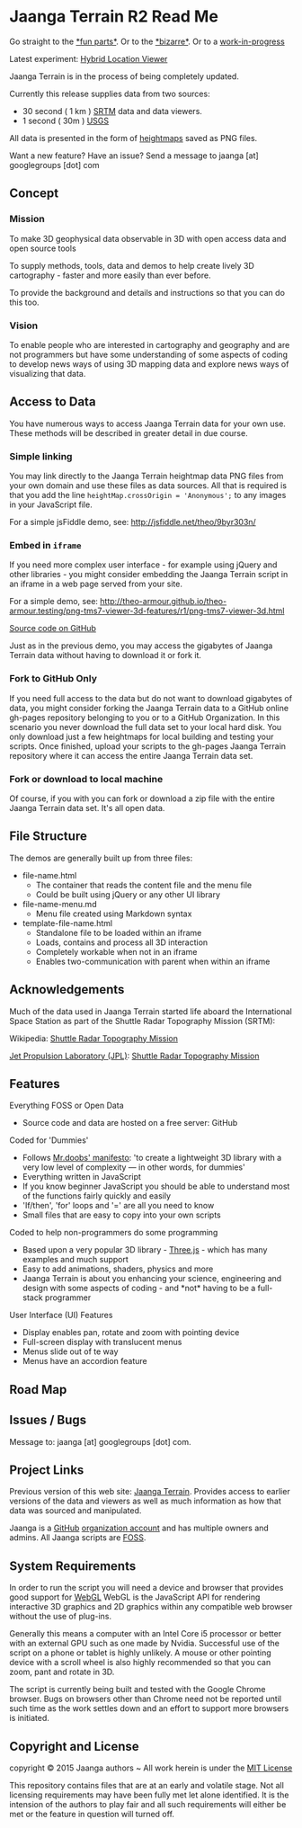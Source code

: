 Jaanga Terrain R2 Read Me
===
<span style=display:none; >[View as web page]( http://jaanga.github.io/terrain-r2/terrain.html "view the files as apps." ) <input value="<< You are here" size=15 style="font:bold 11pt monospace;border-width:0;" ></span>  


Go straight to the [\*fun parts\*]( http://jaanga.github.io/terrain-srtm30-plus-viewers/terrain-srtm30-plus-viewers.html ). 
Or to the [\*bizarre\*]( http://jaanga.github.io/terrain-usgs-viewers/png-usgs-viewer-3d-hello-world/r1/png-usgs-viewer-3d-hello-world.html ).
Or to a [work-in-progress]( http://jaanga.github.io/terrain-usgs-viewers/png-usgs-viewer-3d-hello-world/r2/png-usgs-viewer-3d-hello-world.html )

Latest experiment: [Hybrid Location Viewer](  http://jaanga.github.io/terrain-r2/viewers/hybrid-location-viewer/r1/hybrid-location-viewer.html )

Jaanga Terrain is in the process of being completely updated.

Currently this release supplies data from two sources:

* 30 second ( 1 km ) [SRTM]( http://en.wikipedia.org/wiki/Shuttle_Radar_Topography_Mission ) data and data viewers. 
* 1 second ( 30m ) [USGS]( http://ned.usgs.gov/ )


All data is presented in the form of [heightmaps]( http://en.wikipedia.org/wiki/Heightmap ) saved as PNG files.

Want a new feature? Have an issue? Send a message to jaanga [at] googlegroups [dot] com

## Concept

### Mission  
<!-- a statement of a rationale, applicable now as well as in the future -->
To make 3D geophysical data observable in 3D with open access data and open source tools

To supply methods, tools, data and demos to help create lively 3D cartography - faster and more easily than ever before.

To provide the background and details and instructions so that you can do this too. 

### Vision  
<!--  a descriptive picture of a desired future state -->
To enable people who are interested in cartography and geography and are not programmers but have some understanding of some aspects of coding
to develop news ways of using 3D mapping data and explore news ways of visualizing that data.

## Access to Data

You have numerous ways to access Jaanga Terrain data for your own use. These methods will be described in greater detail in due course.

### Simple linking

You may link directly to the Jaanga Terrain heightmap data PNG files from your own domain and use these files as data sources. 
All that is required is that you add the line `heightMap.crossOrigin = 'Anonymous';` to any images in your JavaScript file.  

For a simple jsFiddle demo, see: <http://jsfiddle.net/theo/9byr303n/>

### Embed in `iframe`

If you need more complex user interface - for example using jQuery and other libraries - you might consider embedding the Jaanga Terrain script in an iframe in a web page served from your site.

For a simple demo, see: <http://theo-armour.github.io/theo-armour.testing/png-tms7-viewer-3d-features/r1/png-tms7-viewer-3d.html>

[Source code on GitHub]( https://github.com/theo-armour/theo-armour.testing/tree/gh-pages/png-tms7-viewer-3d-features/r1 )

Just as in the previous demo, you may access the gigabytes of Jaanga Terrain data without having to download it or fork it.


### Fork to GitHub Only

If you need full access to the data but do not want to download gigabytes of data, 
you might consider forking the Jaanga Terrain data to a GitHub online gh-pages repository belonging to you or to a GitHub Organization.
In this scenario you never download the full data set to your local hard disk.
You only download just a few heightmaps for local building and testing your scripts. 
Once finished, upload your scripts to the gh-pages Jaanga Terrain repository where it can access the entire Jaanga Terrain data set.

### Fork or download to local machine

Of course, if you with you can fork or download a zip file with the entire Jaanga Terrain data set. 
It's all open data.

## File Structure
The demos are generally built up from three files:

* file-name.html
	* The container that reads the content file and the menu file
	* Could be built using jQuery or any other UI library
* file-name-menu.md
	* Menu file created using Markdown syntax
* template-file-name.html
	* Standalone file to be loaded within an iframe
	* Loads, contains and process all 3D interaction
	* Completely workable when not in an iframe
	* Enables two-communication with parent when within an iframe


## Acknowledgements

Much of the data used in Jaanga Terrain started life aboard the International Space Station 
as part of the Shuttle Radar Topography Mission (SRTM):

Wikipedia: [Shuttle Radar Topography Mission]( http://en.wikipedia.org/wiki/Shuttle_Radar_Topography_Mission )

[Jet Propulsion Laboratory (JPL)]( http://www.jpl.nasa.gov/ ): [Shuttle Radar Topography Mission]( http://www2.jpl.nasa.gov/srtm/ )


## Features
<!-- and benefits -->

Everything FOSS or Open Data

* Source code and data are hosted on a free server: GitHub

Coded for 'Dummies'

* Follows [Mr.doobs' manifesto]( https://github.com/mrdoob/three.js/blob/master/README.md ): 'to create a lightweight 3D library with a very low level of complexity — in other words, for dummies'
* Everything written in JavaScript
* If you know beginner JavaScript you should be able to understand most of the functions fairly quickly and easily
* 'If/then', 'for' loops and '=' are all you need to know
* Small files that are easy to copy into your own scripts

Coded to help non-programmers do some programming

* Based upon a very popular 3D library - [Three.js]( http://threejs.org ) - which has many examples and much support
* Easy to add animations, shaders, physics and more
* Jaanga Terrain is about you enhancing your science, engineering and design with some aspects of coding - and \*not\* having to be a full-stack programmer

User Interface (UI) Features

* Display enables pan, rotate and zoom with pointing device
* Full-screen display with translucent menus
* Menus slide out of te way
* Menus have an accordion feature


## Road Map


## Issues / Bugs

Message to: jaanga [at] googlegroups [dot] com.

## Project Links

Previous version of this web site: [Jaanga Terrain]( ../terrain/index.html ). 
Provides access to earlier versions of the data and viewers as well as much information as how that data was sourced and manipulated.


Jaanga is a [GitHub]( http://github.com) [organization account]( https://help.github.com/articles/what-s-the-difference-between-user-and-organization-accounts ) and has multiple owners and admins. 
All Jaanga scripts are [FOSS]( https://en.wikipedia.org/wiki/Free_and_open-source_software ).


## System Requirements

In order to run the script you will need a device and browser that provides good support for [WebGL](http://get.webgl.org/)
WebGL is the JavaScript API for rendering interactive 3D graphics and 2D graphics within any compatible web browser without the use of plug-ins. 

Generally this means a computer with an Intel Core i5 processor or better with an external GPU such as one made by Nvidia. 
Successful use of the script on a phone or tablet is highly unlikely. 
A mouse or other pointing device with a scroll wheel is also highly recommended so that you can zoom, pant and rotate in 3D.
 
The script is currently being built and tested with the Google Chrome browser. 
Bugs on browsers other than Chrome need not be reported until such time as the work settles down and an effort to support more browsers is initiated.


## Copyright and License

copyright &copy; 2015 Jaanga authors ~ 
All work herein is under the [MIT License]( http://jaanga.github.io/libs/jaanga-copyright-and-mit-license.md )

This repository contains files that are at an early and volatile stage. Not all licensing requirements may have been fully met let alone identified. It is the intension of the authors to play fair and all such requirements will either be met or the feature in question will turned off.
